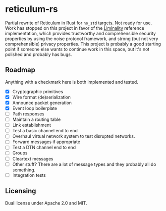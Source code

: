 # reticulum-rs

Partial rewrite of Reticulum in Rust for `no_std` targets. Not ready for use. Work has stopped on this project in favor of the [Liminality](https://github.com/ellenhp/liminality) reference implementation, which provides trustworthy and comprehensible security properties by using the noise protocol framework, and strong (but not very comprehensible) privacy properties. This project is probably a good starting point if someone else wants to continue work in this space, but it's not polished and probably has bugs.

## Roadmap

Anything with a checkmark here is both implemented and tested.

- [x] Cryptographic primitives
- [x] Wire format (de)serialization
- [x] Announce packet generation
- [x] Event loop boilerplate
- [ ] Path responses
- [ ] Maintain a routing table
- [ ] Link establishment
- [ ] Test a basic channel end to end
- [ ] Overhaul virtual network system to test disrupted networks.
- [ ] Forward messages if appropriate
- [ ] Test a DTN channel end to end
- [ ] Groups
- [ ] Cleartext messages
- [ ] Other stuff? There are a lot of message types and they probably all do something.
- [ ] Integration tests

## Licensing

Dual license under Apache 2.0 and MIT.
